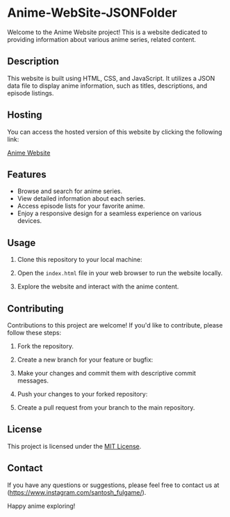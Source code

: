 # Anime-WebSite-JSONFolder

Welcome to the Anime Website project! This is a website dedicated to providing information about various anime series, related content.

## Description

This website is built using HTML, CSS, and JavaScript. It utilizes a JSON data file to display anime information, such as titles, descriptions, and episode listings.

## Hosting

You can access the hosted version of this website by clicking the following link:

[Anime Website]([https://your-anime-website-url.com](https://gojoanimezone.netlify.app/))

## Features

- Browse and search for anime series.
- View detailed information about each series.
- Access episode lists for your favorite anime.
- Enjoy a responsive design for a seamless experience on various devices.

## Usage

1. Clone this repository to your local machine:
   
2. Open the `index.html` file in your web browser to run the website locally.

3. Explore the website and interact with the anime content.

## Contributing

Contributions to this project are welcome! If you'd like to contribute, please follow these steps:

1. Fork the repository.

2. Create a new branch for your feature or bugfix:
   
3. Make your changes and commit them with descriptive commit messages.

4. Push your changes to your forked repository:

5. Create a pull request from your branch to the main repository.

## License

This project is licensed under the [MIT License](LICENSE).

## Contact

If you have any questions or suggestions, please feel free to contact us at (https://www.instagram.com/santosh_fulgame/).

Happy anime exploring!





